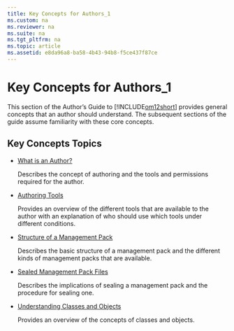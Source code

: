```yaml
---
title: Key Concepts for Authors_1
ms.custom: na
ms.reviewer: na
ms.suite: na
ms.tgt_pltfrm: na
ms.topic: article
ms.assetid: e8da96a8-ba58-4b43-94b8-f5ce437f87ce
---
```

# Key Concepts for Authors_1
This section of the Author’s Guide to [!INCLUDE[om12short](./Token/om12short_md.md)] provides general concepts that an author should understand. The subsequent sections of the guide assume familiarity with these core concepts.

## Key Concepts Topics

-   [What is an Author?](./What-is-an-Author-.md)

    Describes the concept of authoring and the tools and permissions required for the author.

-   [Authoring Tools](./Authoring-Tools.md)

    Provides an overview of the different tools that are available to the author with an explanation of who should use which tools under different conditions.

-   [Structure of a Management Pack](./Structure-of-a-Management-Pack.md)

    Describes the basic structure of a management pack and the different kinds of management packs that are available.

-   [Sealed Management Pack Files](./Sealed-Management-Pack-Files.md)

    Describes the implications of sealing a management pack and the procedure for sealing one.

-   [Understanding Classes and Objects](./Understanding-Classes-and-Objects.md)

    Provides an overview of the concepts of classes and objects.


